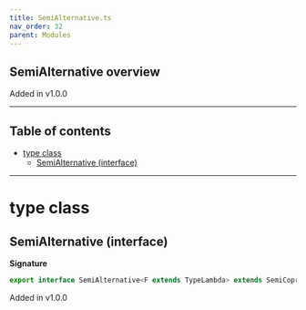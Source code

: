 ```yaml
---
title: SemiAlternative.ts
nav_order: 32
parent: Modules
---
```


## SemiAlternative overview

Added in v1.0.0

---

<h2 class="text-delta">Table of contents</h2>

- [type class](#type-class)
  - [SemiAlternative (interface)](#semialternative-interface)

---

# type class

## SemiAlternative (interface)

**Signature**

```ts
export interface SemiAlternative<F extends TypeLambda> extends SemiCoproduct<F>, Covariant<F> {}
```

Added in v1.0.0

